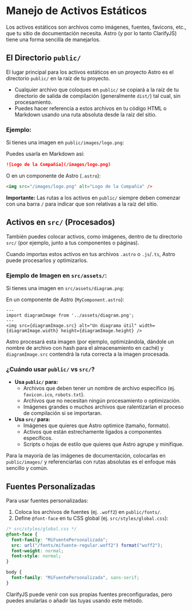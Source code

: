 # Manejo de Activos Estáticos

Los activos estáticos son archivos como imágenes, fuentes, favicons, etc., que tu sitio de documentación necesita. Astro (y por lo tanto ClarifyJS) tiene una forma sencilla de manejarlos.

## El Directorio `public/`

El lugar principal para los activos estáticos en un proyecto Astro es el directorio `public/` en la raíz de tu proyecto.

- Cualquier archivo que coloques en `public/` se copiará a la raíz de tu directorio de salida de compilación (generalmente `dist/`) tal cual, sin procesamiento.
- Puedes hacer referencia a estos archivos en tu código HTML o Markdown usando una ruta absoluta desde la raíz del sitio.

### Ejemplo:

Si tienes una imagen en `public/images/logo.png`:

Puedes usarla en Markdown así:

```markdown
![Logo de la Compañía](/images/logo.png)
```

O en un componente de Astro (`.astro`):

```html
<img src="/images/logo.png" alt="Logo de la Compañía" />
```

**Importante:** Las rutas a los activos en `public/` siempre deben comenzar con una barra `/` para indicar que son relativas a la raíz del sitio.

## Activos en `src/` (Procesados)

También puedes colocar activos, como imágenes, dentro de tu directorio `src/` (por ejemplo, junto a tus componentes o páginas).

Cuando importas estos activos en tus archivos `.astro` o `.js`/`.ts`, Astro puede procesarlos y optimizarlos.

### Ejemplo de Imagen en `src/assets/`:

Si tienes una imagen en `src/assets/diagram.png`:

En un componente de Astro (`MyComponent.astro`):

```astro
---
import diagramImage from '../assets/diagram.png';
---
<img src={diagramImage.src} alt="Un diagrama útil" width={diagramImage.width} height={diagramImage.height} />
```

Astro procesará esta imagen (por ejemplo, optimizándola, dándole un nombre de archivo con hash para el almacenamiento en caché) y `diagramImage.src` contendrá la ruta correcta a la imagen procesada.

### ¿Cuándo usar `public/` vs `src/`?

- **Usa `public/` para:**
  - Archivos que deben tener un nombre de archivo específico (ej. `favicon.ico`, `robots.txt`).
  - Archivos que no necesitan ningún procesamiento o optimización.
  - Imágenes grandes o muchos archivos que ralentizarían el proceso de compilación si se importaran.
- **Usa `src/` para:**
  - Imágenes que quieres que Astro optimice (tamaño, formato).
  - Activos que están estrechamente ligados a componentes específicos.
  - Scripts o hojas de estilo que quieres que Astro agrupe y minifique.

Para la mayoría de las imágenes de documentación, colocarlas en `public/images/` y referenciarlas con rutas absolutas es el enfoque más sencillo y común.

## Fuentes Personalizadas

Para usar fuentes personalizadas:

1.  Coloca los archivos de fuentes (ej. `.woff2`) en `public/fonts/`.
2.  Define `@font-face` en tu CSS global (ej. `src/styles/global.css`):

```css
/* src/styles/global.css */
@font-face {
  font-family: "MiFuentePersonalizada";
  src: url("/fonts/mifuente-regular.woff2") format("woff2");
  font-weight: normal;
  font-style: normal;
}

body {
  font-family: "MiFuentePersonalizada", sans-serif;
}
```

ClarifyJS puede venir con sus propias fuentes preconfiguradas, pero puedes anularlas o añadir las tuyas usando este método.
